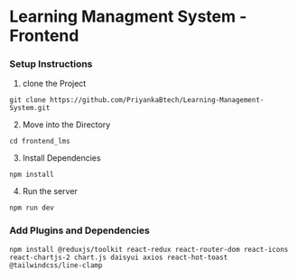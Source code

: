 # Learning Managment System - Frontend


### Setup Instructions

1. clone the Project
```
git clone https://github.com/PriyankaBtech/Learning-Management-System.git
```

2. Move into the Directory

```
cd frontend_lms
```

3. Install Dependencies

```
npm install
```

4. Run the server

```
npm run dev
```

### Add Plugins and Dependencies

```
npm install @reduxjs/toolkit react-redux react-router-dom react-icons react-chartjs-2 chart.js daisyui axios react-hot-toast @tailwindcss/line-clamp
```




